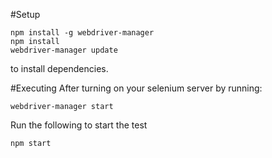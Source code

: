 #Setup
  ```
  npm install -g webdriver-manager
  npm install
  webdriver-manager update
  ```
  to install dependencies.

#Executing
  After turning on your selenium server by running:
  ```
  webdriver-manager start
  ```

  Run the following to start the test
  ```
  npm start
  ```
